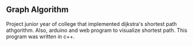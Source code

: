 
## Graph Algorithm

Project junior year of college that implemented dijkstra's shortest path athgorithm. Also, arduino and web program to visualize shortest path. This program was written in c++.